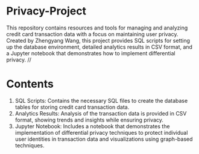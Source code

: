 # Privacy-Project

This repository contains resources and tools for managing and analyzing credit card transaction data with a focus on maintaining user privacy. Created by Zhengyang Wang, this project provides SQL scripts for setting up the database environment, detailed analytics results in CSV format, and a Jupyter notebook that demonstrates how to implement differential privacy.
//
# Contents
1. SQL Scripts: Contains the necessary SQL files to create the database tables for storing credit card transaction data.
2. Analytics Results: Analysis of the transaction data is provided in CSV format, showing trends and insights while ensuring privacy.
3. Jupyter Notebook: Includes a notebook that demonstrates the implementation of differential privacy techniques to protect individual user identities in transaction data and visualizations using graph-based techniques.
